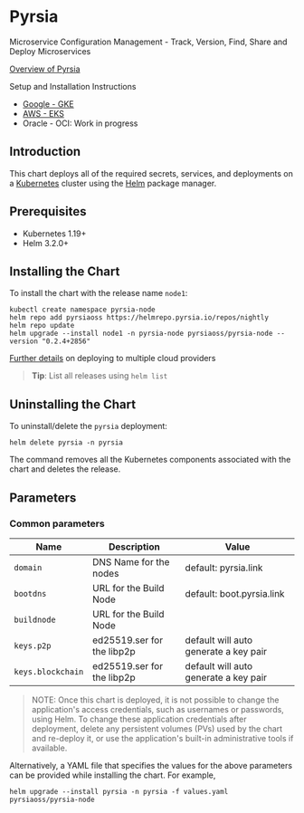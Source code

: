 # Pyrsia

Microservice Configuration Management - Track, Version, Find, Share and Deploy Microservices

[Overview of Pyrsia](https://pyrsia.io)

Setup and Installation Instructions

- [Google - GKE](https://pyrsia.io/docs/SRE/gke-setup)
- [AWS - EKS](https://pyrsia.io/docs/SRE/eks-setup)
- Oracle - OCI: Work in progress

## Introduction

This chart deploys all of the required secrets, services, and deployments on a [Kubernetes](https://kubernetes.io) cluster using the [Helm](https://helm.sh) package manager.

## Prerequisites

- Kubernetes 1.19+
- Helm 3.2.0+

## Installing the Chart

To install the chart with the release name `node1`:

```console
kubectl create namespace pyrsia-node
helm repo add pyrsiaoss https://helmrepo.pyrsia.io/repos/nightly
helm repo update
helm upgrade --install node1 -n pyrsia-node pyrsiaoss/pyrsia-node --version "0.2.4+2856"
```

[Further details](https://pyrsia.io/docs/SRE/kubernetes-helm) on deploying to multiple cloud providers

> **Tip**: List all releases using `helm list`

## Uninstalling the Chart

To uninstall/delete the `pyrsia` deployment:

```console
helm delete pyrsia -n pyrsia
```

The command removes all the Kubernetes components associated with the chart and deletes the release.

## Parameters

### Common parameters

| Name                    | Description                                | Value           |
| ----------------------- | -------------------------------------------| --------------- |
| `domain`                | DNS Name for the nodes                     | default: pyrsia.link  |
| `bootdns`               | URL for the Build Node                     | default: boot.pyrsia.link |
| `buildnode`             | URL for the Build Node                     | |
| `keys.p2p`              | ed25519.ser for the libp2p                 | default will auto generate a key pair |
| `keys.blockchain`       | ed25519.ser for the libp2p                 | default will auto generate a key pair |

> NOTE: Once this chart is deployed, it is not possible to change the application's access credentials, such as usernames or passwords, using Helm. To change these application credentials after deployment, delete any persistent volumes (PVs) used by the chart and re-deploy it, or use the application's built-in administrative tools if available.

Alternatively, a YAML file that specifies the values for the above parameters can be provided while installing the chart. For example,

```console
helm upgrade --install pyrsia -n pyrsia -f values.yaml pyrsiaoss/pyrsia-node
```
